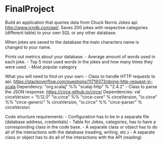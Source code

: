 # FinalProject
Build an application that queries data from Chuck Norris Jokes api http://www.icndb.com/api/.
Saves 200 jokes with respective categories (different table) to your own SQL or any other database.

When jokes are saved to the database the main characters name is changed to your name.

Prints out metrics about your database.
    - Average amount of words used in each joke.
    - Top 5 most used words in the jokes and how many times they were used.
    - Most popular category

What you will need to find on your own:
    - Class to handle HTTP requests to api.
        https://stackoverflow.com/questions/11719373/doing-http-request-in-scala
        Dependency:  "org.scalaj" %% "scalaj-http" % "2.4.2"
    - Class to parse the JSON response.
https://circe.github.io/circe/
Dependencies:
val circeVersion = “0.12.0”
          "io.circe"  %% "circe-core"     % circeVersion,
            "io.circe"  %% "circe-generic"  % circeVersion,
            "io.circe"  %% "circe-parser"   % circeVersion

Code structure requirements:
    - Configuration has to be in a separate file (database address, credentials)
    - Table for Jokes, categories, has to have a corresponding class in the code base.
    - A separate class or object has to do all of the interactions with the database (reading, writing, etc.)
    - A separate class or object has to do all of the interactions with the API (reading)

